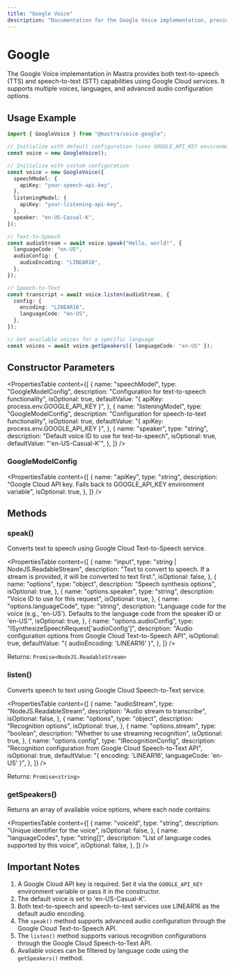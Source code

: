 ```yaml
---
title: "Google Voice"
description: "Documentation for the Google Voice implementation, providing text-to-speech and speech-to-text capabilities."
---
```


# Google

The Google Voice implementation in Mastra provides both text-to-speech (TTS) and speech-to-text (STT) capabilities using Google Cloud services. It supports multiple voices, languages, and advanced audio configuration options.

## Usage Example

```typescript
import { GoogleVoice } from "@mastra/voice-google";

// Initialize with default configuration (uses GOOGLE_API_KEY environment variable)
const voice = new GoogleVoice();

// Initialize with custom configuration
const voice = new GoogleVoice({
  speechModel: {
    apiKey: "your-speech-api-key",
  },
  listeningModel: {
    apiKey: "your-listening-api-key",
  },
  speaker: "en-US-Casual-K",
});

// Text-to-Speech
const audioStream = await voice.speak("Hello, world!", {
  languageCode: "en-US",
  audioConfig: {
    audioEncoding: "LINEAR16",
  },
});

// Speech-to-Text
const transcript = await voice.listen(audioStream, {
  config: {
    encoding: "LINEAR16",
    languageCode: "en-US",
  },
});

// Get available voices for a specific language
const voices = await voice.getSpeakers({ languageCode: "en-US" });
```

## Constructor Parameters

<PropertiesTable
content={[
{
name: "speechModel",
type: "GoogleModelConfig",
description: "Configuration for text-to-speech functionality",
isOptional: true,
defaultValue: "{ apiKey: process.env.GOOGLE_API_KEY }",
},
{
name: "listeningModel",
type: "GoogleModelConfig",
description: "Configuration for speech-to-text functionality",
isOptional: true,
defaultValue: "{ apiKey: process.env.GOOGLE_API_KEY }",
},
{
name: "speaker",
type: "string",
description: "Default voice ID to use for text-to-speech",
isOptional: true,
defaultValue: "'en-US-Casual-K'",
},
]}
/>

### GoogleModelConfig

<PropertiesTable
content={[
{
name: "apiKey",
type: "string",
description:
"Google Cloud API key. Falls back to GOOGLE_API_KEY environment variable",
isOptional: true,
},
]}
/>

## Methods

### speak()

Converts text to speech using Google Cloud Text-to-Speech service.

<PropertiesTable
content={[
{
name: "input",
type: "string | NodeJS.ReadableStream",
description:
"Text to convert to speech. If a stream is provided, it will be converted to text first.",
isOptional: false,
},
{
name: "options",
type: "object",
description: "Speech synthesis options",
isOptional: true,
},
{
name: "options.speaker",
type: "string",
description: "Voice ID to use for this request",
isOptional: true,
},
{
name: "options.languageCode",
type: "string",
description:
"Language code for the voice (e.g., 'en-US'). Defaults to the language code from the speaker ID or 'en-US'",
isOptional: true,
},
{
name: "options.audioConfig",
type: "ISynthesizeSpeechRequest['audioConfig']",
description:
"Audio configuration options from Google Cloud Text-to-Speech API",
isOptional: true,
defaultValue: "{ audioEncoding: 'LINEAR16' }",
},
]}
/>

Returns: `Promise<NodeJS.ReadableStream>`

### listen()

Converts speech to text using Google Cloud Speech-to-Text service.

<PropertiesTable
content={[
{
name: "audioStream",
type: "NodeJS.ReadableStream",
description: "Audio stream to transcribe",
isOptional: false,
},
{
name: "options",
type: "object",
description: "Recognition options",
isOptional: true,
},
{
name: "options.stream",
type: "boolean",
description: "Whether to use streaming recognition",
isOptional: true,
},
{
name: "options.config",
type: "IRecognitionConfig",
description:
"Recognition configuration from Google Cloud Speech-to-Text API",
isOptional: true,
defaultValue: "{ encoding: 'LINEAR16', languageCode: 'en-US' }",
},
]}
/>

Returns: `Promise<string>`

### getSpeakers()

Returns an array of available voice options, where each node contains:

<PropertiesTable
content={[
{
name: "voiceId",
type: "string",
description: "Unique identifier for the voice",
isOptional: false,
},
{
name: "languageCodes",
type: "string[]",
description: "List of language codes supported by this voice",
isOptional: false,
},
]}
/>

## Important Notes

1. A Google Cloud API key is required. Set it via the `GOOGLE_API_KEY` environment variable or pass it in the constructor.
2. The default voice is set to 'en-US-Casual-K'.
3. Both text-to-speech and speech-to-text services use LINEAR16 as the default audio encoding.
4. The `speak()` method supports advanced audio configuration through the Google Cloud Text-to-Speech API.
5. The `listen()` method supports various recognition configurations through the Google Cloud Speech-to-Text API.
6. Available voices can be filtered by language code using the `getSpeakers()` method.
